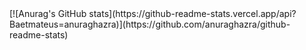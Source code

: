<div>
  [![Anurag's GitHub stats](https://github-readme-stats.vercel.app/api?Baetmateus=anuraghazra)](https://github.com/anuraghazra/github-readme-stats)
</div>

